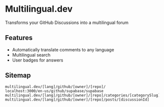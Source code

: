 # Multilingual.dev

Transforms your GitHub Discussions into a multilingual forum

## Features

- Automatically translate comments to any language
- Multilingual search
- User badges for answers

## Sitemap

```
multilingual.dev/[lang]/github/[owner]/[repo]/                              localhost:3000/en-us/github/supabase/supabase
multilingual.dev/[lang]/github/[owner]/[repo]/categories/[categorySlug]
multilingual.dev/[lang]/github/[owner]/[repo]/posts/[discussionId]
```

